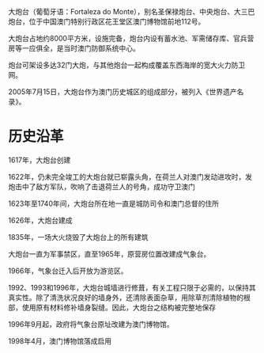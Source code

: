 大炮台（葡萄牙语：Fortaleza do Monte），别名圣保禄炮台、中央炮台、大三巴炮台，位于中国澳门特别行政区花王堂区澳门博物馆前地112号。

大炮台占地约8000平方米，设施完备，炮台内设有蓄水池、军需储存库、官兵营房等一应俱全，是当时澳门防御系统中心。

炮台可架设多达32门大炮，与其他炮台一起构成覆盖东西海岸的宽大火力防卫网。

2005年7月15日，大炮台作为澳门历史城区的组成部分，被列入《世界遗产名录》。

# 历史沿革

1617年，大炮台创建

1622年，仍未完全竣工的大炮台就已崭露头角，在荷兰人对澳门发动进攻时，发炮击中了敌方军队，吹响了击退荷兰人的号角，成功守卫澳门

1623年至1740年间，大炮台所在地一直是城防司令和澳门总督的住所

1626年，大炮台建成

1835年，一场大火烧毁了大炮台上的所有建筑

大炮台一直为军事禁区，直至1965年，原营房位置改建成气象台。

1966年，气象台迁入后开放为游览区。

1992、1993和1996年，大炮台城墙进行修葺，有关工程只限于必需的，以保持其真实性。除了清洗状况良好的墙身外，还清除表面杂草，用除草剂清除植物的根部，使用原有材料修补墙身裂缝。因此，大炮台之结构被完整地保存

1996年9月起，政府将气象台原址改建为澳门博物馆。

1998年4月，澳门博物馆落成启用